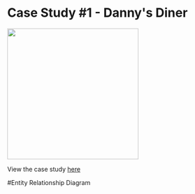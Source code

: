 # Case Study #1 - Danny's Diner

<img src="https://github.com/BhuvanaVengatesan/Danny-s-Diner-SQL-Challenges/assets/172362151/e31bcf7f-71cf-4963-8bfa-41a170d259bc" width="300">

View the case study [here](https://8weeksqlchallenge.com/case-study-1/)

#Entity Relationship Diagram


